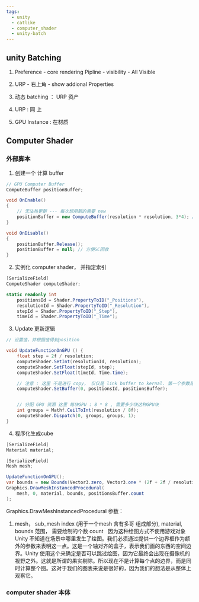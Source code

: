 ```yaml
---
tags:
  - unity
  - catlike
  - computer_shader
  - unity-batch
---
```

## unity Batching

1. Preference - core rendering Pipline - visibility - All Visible
2. URP - 右上角 - show addional Properties

3. 动态 batching ： URP 资产
4. URP : 同 上
5. GPU Instance : 在材质


## Computer Shader

### 外部脚本

1. 创建一个 计算 buffer

```c#
// GPU Computer Buffer
ComputeBuffer positionBuffer;

void OnEnable()
{
	// 无法热更新 --- 每次想用新的需要 new
	positionBuffer = new ComputeBuffer(resolution * resolution, 3*4); //  参数1 : obj 数量 ， 参数2 ： 每个 obj 的大小 -- float : 四字节
}

void OnDisable()
{
	positionBuffer.Release();
	positionBuffer = null; // 方便GC回收
}
```


2. 实例化 computer shader， 并指定索引

```c#
[SerializeField]
ComputeShader computeShader;

static readonly int
	positionsId = Shader.PropertyToID("_Positions"),
	resolutionId = Shader.PropertyToID("_Resolution"),
	stepId = Shader.PropertyToID("_Step"),
	timeId = Shader.PropertyToID("_Time");

```

3. Update 更新逻辑

```c#
// 设置值，并根据值得到position

void UpdateFunctionOnGPU () {
	float step = 2f / resolution;
	computeShader.SetInt(resolutionId, resolution);
	computeShader.SetFloat(stepId, step);
	computeShader.SetFloat(timeId, Time.time);

	// 注意 : 这里 不是进行 copy， 仅仅是 link buffer to kernal. 第一个参数是 kernal index 可以通过 findKernal 找到
	computeShader.SetBuffer(0, positionsId, positionsBuffer);


	// 分配 GPU 资源 这里 每块GPU : 8 * 8 , 需要多少块这种GPU块
	int groups = Mathf.CeilToInt(resolution / 8f);
	computeShader.Dispatch(0, groups, groups, 1);
}
```

4. 程序化生成cube

```c#
[SerializeField]
Material material;

[SerializeField]
Mesh mesh;

UpdateFunctionOnGPU();
var bounds = new Bounds(Vector3.zero, Vector3.one * (2f + 2f / resolution));
Graphics.DrawMeshInstancedProcedural(
	mesh, 0, material, bounds, positionsBuffer.count
);

```


Graphics.DrawMeshInstancedProcedural 参数：

1. mesh， sub_mesh index (用于一个mesh 含有多哥 组成部分), material, bounds 范围， 需要绘制的个数 count 
 
因为这种绘图方式不使用游戏对象 Unity 不知道在场景中哪里发生了绘图。我们必须通过提供一个边界框作为额外的参数来表明这一点。这是一个轴对齐的盒子，表示我们画的东西的空间边界。Unity 使用这个来确定是否可以跳过绘图，因为它最终会出现在摄像机的视野之外。这就是所谓的果实剔除。所以现在不是计算每个点的边界，而是同时计算整个图。这对于我们的图表来说是很好的，因为我们的想法是从整体上观察它。
### computer shader 本体

```hlsl
```